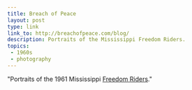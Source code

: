 ```yaml
---
title: Breach of Peace
layout: post
type: link
link_to: http://breachofpeace.com/blog/
description: Portraits of the Mississippi Freedom Riders.
topics:
 - 1960s
 - photography
---
```

"Portraits of the 1961 Mississippi [Freedom Riders](http://en.wikipedia.org/wiki/Freedom_ride)."